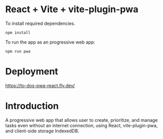# React + Vite + vite-plugin-pwa

To install required dependencies.

```
npm install
```

To run the app as an progressive web app:

```
npm run pwa
```

# Deployment

https://to-dos-pwa-react.fly.dev/

# Introduction

A progressive web app that allows user to create, prioritize, and manage tasks even without an internet connection, using React, vite-plugin-pwa, and client-side storage IndexedDB.
